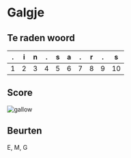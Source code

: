 # Galgje

## Te raden woord

|.|i|n|.|s|a|.|r|.|s|
|-|-|-|-|-|-|-|-|-|-|
|1|2|3|4|5|6|7|8|9|10||

## Score
![gallow](./images/3.png)

## Beurten
E, M, G